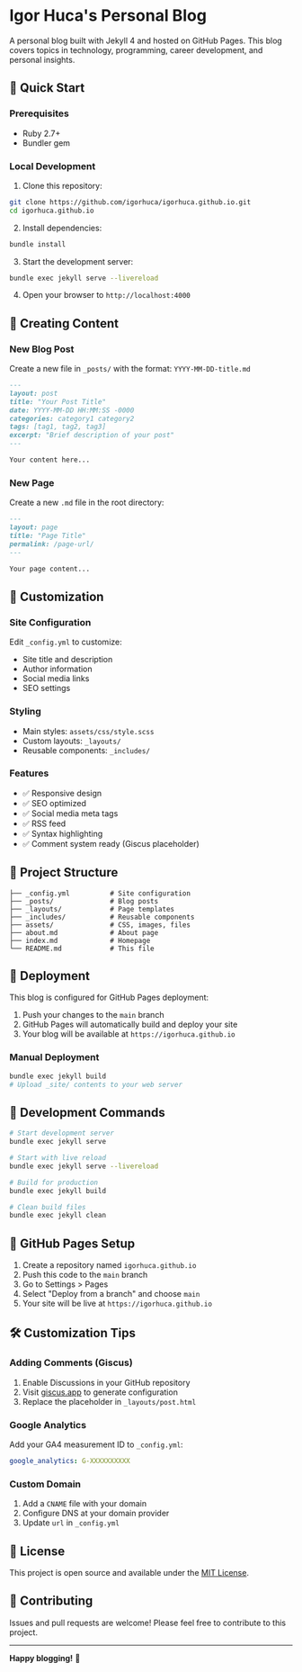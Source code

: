 # Igor Huca's Personal Blog

A personal blog built with Jekyll 4 and hosted on GitHub Pages. This blog covers topics in technology, programming, career development, and personal insights.

## 🚀 Quick Start

### Prerequisites
- Ruby 2.7+
- Bundler gem

### Local Development

1. Clone this repository:
```bash
git clone https://github.com/igorhuca/igorhuca.github.io.git
cd igorhuca.github.io
```

2. Install dependencies:
```bash
bundle install
```

3. Start the development server:
```bash
bundle exec jekyll serve --livereload
```

4. Open your browser to `http://localhost:4000`

## 📝 Creating Content

### New Blog Post
Create a new file in `_posts/` with the format: `YYYY-MM-DD-title.md`

```markdown
---
layout: post
title: "Your Post Title"
date: YYYY-MM-DD HH:MM:SS -0000
categories: category1 category2
tags: [tag1, tag2, tag3]
excerpt: "Brief description of your post"
---

Your content here...
```

### New Page
Create a new `.md` file in the root directory:

```markdown
---
layout: page
title: "Page Title"
permalink: /page-url/
---

Your page content...
```

## 🎨 Customization

### Site Configuration
Edit `_config.yml` to customize:
- Site title and description
- Author information
- Social media links
- SEO settings

### Styling
- Main styles: `assets/css/style.scss`
- Custom layouts: `_layouts/`
- Reusable components: `_includes/`

### Features
- ✅ Responsive design
- ✅ SEO optimized
- ✅ Social media meta tags
- ✅ RSS feed
- ✅ Syntax highlighting
- ✅ Comment system ready (Giscus placeholder)

## 📁 Project Structure

```
├── _config.yml          # Site configuration
├── _posts/              # Blog posts
├── _layouts/            # Page templates
├── _includes/           # Reusable components
├── assets/              # CSS, images, files
├── about.md             # About page
├── index.md             # Homepage
└── README.md            # This file
```

## 🚀 Deployment

This blog is configured for GitHub Pages deployment:

1. Push your changes to the `main` branch
2. GitHub Pages will automatically build and deploy your site
3. Your blog will be available at `https://igorhuca.github.io`

### Manual Deployment
```bash
bundle exec jekyll build
# Upload _site/ contents to your web server
```

## 🔧 Development Commands

```bash
# Start development server
bundle exec jekyll serve

# Start with live reload
bundle exec jekyll serve --livereload

# Build for production
bundle exec jekyll build

# Clean build files
bundle exec jekyll clean
```

## 📱 GitHub Pages Setup

1. Create a repository named `igorhuca.github.io`
2. Push this code to the `main` branch
3. Go to Settings > Pages
4. Select "Deploy from a branch" and choose `main`
5. Your site will be live at `https://igorhuca.github.io`

## 🛠 Customization Tips

### Adding Comments (Giscus)
1. Enable Discussions in your GitHub repository
2. Visit [giscus.app](https://giscus.app) to generate configuration
3. Replace the placeholder in `_layouts/post.html`

### Google Analytics
Add your GA4 measurement ID to `_config.yml`:
```yaml
google_analytics: G-XXXXXXXXXX
```

### Custom Domain
1. Add a `CNAME` file with your domain
2. Configure DNS at your domain provider
3. Update `url` in `_config.yml`

## 📄 License

This project is open source and available under the [MIT License](LICENSE).

## 🤝 Contributing

Issues and pull requests are welcome! Please feel free to contribute to this project.

---

**Happy blogging!** 🎉